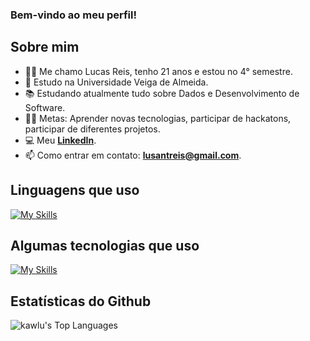 ### Bem-vindo ao meu perfil!

## Sobre mim

- 👨‍💻 Me chamo Lucas Reis, tenho 21 anos e estou no 4° semestre.
- 🌱 Estudo na Universidade Veiga de Almeida.
- 📚 Estudando atualmente tudo sobre Dados e Desenvolvimento de Software.
- 💪🏼 Metas: Aprender novas tecnologias, participar de hackatons, participar de diferentes projetos.
- 💻 Meu **[LinkedIn](https://www.linkedin.com/in/lucas-sdr/)**.
- 📫 Como entrar em contato: **lusantreis@gmail.com**.

## Linguagens que uso

[![My Skills](https://skillicons.dev/icons?i=python,java,mysql,html,css)](https://skillicons.dev)

## Algumas tecnologias que uso

[![My Skills](https://skillicons.dev/icons?i=git,github,spring,figma)](https://skillicons.dev)

## Estatísticas do Github

![kawlu's Top Languages](https://github-readme-stats.vercel.app/api/top-langs/?username=kawlu&theme=midnight-purple&show_icons=true&hide_border=true&layout=compact)

